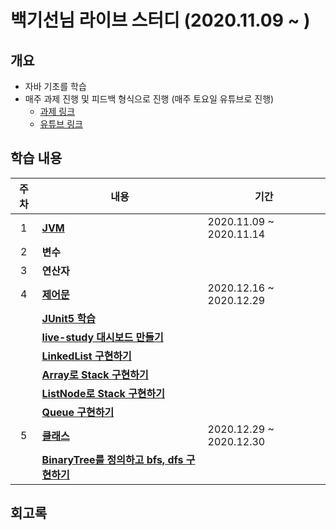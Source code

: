 # 백기선님 라이브 스터디 (2020.11.09 ~ )

## 개요
- 자바 기초를 학습
- 매주 과제 진행 및 피드백 형식으로 진행 (매주 토요일 유튜브로 진행)
  - [과제 링크](https://github.com/whiteship/live-study/issues)
  - [유튜브 링크](https://www.youtube.com/watch?v=peEXNN-oob4)

## 학습 내용
| 주차 | 내용         | 기간                    |
| :--: | ------------ | ----------------------- |
|  1   | [**JVM**](https://github.com/hanull/java-study/blob/master/week1/note.md)          | 2020.11.09 ~ 2020.11.14 |
|  2   | **변수**       |  |
|  3   | **연산자**       |  |
|  4   | [**제어문**](https://github.com/hanull/java-study/blob/master/week4/note.md)       | 2020.12.16 ~ 2020.12.29 |
|     | [**JUnit5 학습**](https://github.com/hanull/java-study/blob/master/week4/note0.md)       | |
|     | [**live-study 대시보드 만들기**](https://github.com/hanull/live-study-Dashboard)       | |
|     | [**LinkedList 구현하기**](https://github.com/hanull/java-study/blob/master/week4/note2.md)       | |
|     | [**Array로 Stack 구현하기**](https://github.com/hanull/java-live-study-assignment/blob/master/src/stack/ArrayStack.java)       | |
|     | [**ListNode로 Stack 구현하기**](https://github.com/hanull/java-live-study-assignment/blob/master/src/stack/ListNodeStack.java)       | |
|     | [**Queue 구현하기**](https://github.com/hanull/java-live-study-assignment/tree/master/src/queue)       | |
|  5   | [**클래스**](https://github.com/hanull/java-study/blob/master/week5/note.md)       | 2020.12.29 ~ 2020.12.30 |
|     | [**BinaryTree를 정의하고 bfs, dfs 구현하기**]()       | |

## 회고록